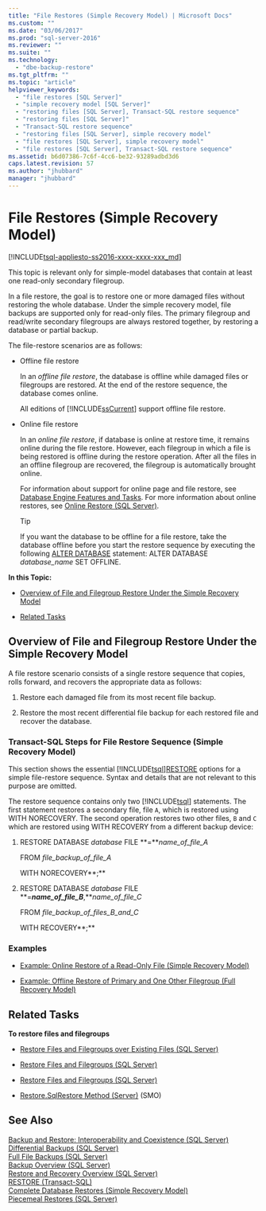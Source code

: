 ```yaml
---
title: "File Restores (Simple Recovery Model) | Microsoft Docs"
ms.custom: ""
ms.date: "03/06/2017"
ms.prod: "sql-server-2016"
ms.reviewer: ""
ms.suite: ""
ms.technology: 
  - "dbe-backup-restore"
ms.tgt_pltfrm: ""
ms.topic: "article"
helpviewer_keywords: 
  - "file restores [SQL Server]"
  - "simple recovery model [SQL Server]"
  - "restoring files [SQL Server], Transact-SQL restore sequence"
  - "restoring files [SQL Server]"
  - "Transact-SQL restore sequence"
  - "restoring files [SQL Server], simple recovery model"
  - "file restores [SQL Server], simple recovery model"
  - "file restores [SQL Server], Transact-SQL restore sequence"
ms.assetid: b6d07386-7c6f-4cc6-be32-93289adbd3d6
caps.latest.revision: 57
ms.author: "jhubbard"
manager: "jhubbard"
---
```

# File Restores (Simple Recovery Model)
[!INCLUDE[tsql-appliesto-ss2016-xxxx-xxxx-xxx_md](../../database-engine/includes/tsql-appliesto-ss2016-xxxx-xxxx-xxx-md.md)]

  This topic is relevant only for simple-model databases that contain at least one read-only secondary filegroup.  
  
 In a file restore, the goal is to restore one or more damaged files without restoring the whole database. Under the simple recovery model, file backups are supported only for read-only files. The primary filegroup and read/write secondary filegroups are always restored together, by restoring a database or partial backup.  
  
 The file-restore scenarios are as follows:  
  
-   Offline file restore  
  
     In an *offline file restore*, the database is offline while damaged files or filegroups are restored. At the end of the restore sequence, the database comes online.  
  
     All editions of [!INCLUDE[ssCurrent](../../advanced-analytics/r-services/includes/sscurrent-md.md)] support offline file restore.  
  
-   Online file restore  
  
     In an *online file restore*, if database is online at restore time, it remains online during the file restore. However, each filegroup in which a file is being restored is offline during the restore operation. After all the files in an offline filegroup are recovered, the filegroup is automatically brought online.  
  
     For information about support for online page and file restore, see [Database Engine Features and Tasks](http://msdn.microsoft.com/en-US/library/bb500155(SQL.130).aspx). For more information about online restores, see [Online Restore &#40;SQL Server&#41;](../../relational-databases/backup-restore/online-restore-sql-server.md).  
  
    > [!TIP]  
    >  If you want the database to be offline for a file restore, take the database offline before you start the restore sequence by executing the following [ALTER DATABASE](../../t-sql/statements/alter-database-transact-sql-set-options.md) statement: ALTER DATABASE *database_name* SET OFFLINE.  
  
 **In this Topic:**  
  
-   [Overview of File and Filegroup Restore Under the Simple Recovery Model](#Overview)  
  
-   [Related Tasks](#RelatedTasks)  
  
##  <a name="Overview"></a> Overview of File and Filegroup Restore Under the Simple Recovery Model  
 A file restore scenario consists of a single restore sequence that copies, rolls forward, and recovers the appropriate data as follows:  
  
1.  Restore each damaged file from its most recent file backup.  
  
2.  Restore the most recent differential file backup for each restored file and recover the database.  
  
### Transact-SQL Steps for File Restore Sequence (Simple Recovery Model)  
 This section shows the essential [!INCLUDE[tsql](../../advanced-analytics/r-services/includes/tsql-md.md)][RESTORE](../../t-sql/statements/restore-statements-transact-sql.md) options for a simple file-restore sequence. Syntax and details that are not relevant to this purpose are omitted.  
  
 The restore sequence contains only two [!INCLUDE[tsql](../../advanced-analytics/r-services/includes/tsql-md.md)] statements. The first statement restores a secondary file, file `A`, which is restored using WITH NORECOVERY. The second operation restores two other files, `B` and `C` which are restored using WITH RECOVERY from a different backup device:  
  
1.  RESTORE DATABASE *database* FILE **=***name_of_file_A*  
  
     FROM *file_backup_of_file_A*  
  
     WITH NORECOVERY**;**  
  
2.  RESTORE DATABASE *database* FILE **=***name_of_file_B***,***name_of_file_C*  
  
     FROM *file_backup_of_files_B_and_C*  
  
     WITH RECOVERY**;**  
  
### Examples  
  
-   [Example: Online Restore of a Read-Only File &#40;Simple Recovery Model&#41;](../../relational-databases/backup-restore/example-online-restore-of-a-read-only-file-simple-recovery-model.md)  
  
-   [Example: Offline Restore of Primary and One Other Filegroup &#40;Full Recovery Model&#41;](../../relational-databases/backup-restore/example-offline-restore-of-primary-and-one-other-filegroup-full-recovery-model.md)  
  
##  <a name="RelatedTasks"></a> Related Tasks  
 **To restore files and filegroups**  
  
-   [Restore Files and Filegroups over Existing Files &#40;SQL Server&#41;](../../relational-databases/backup-restore/restore-files-and-filegroups-over-existing-files-sql-server.md)  
  
-   [Restore Files and Filegroups &#40;SQL Server&#41;](../../relational-databases/backup-restore/restore-files-and-filegroups-sql-server.md)  
  
-   [Restore Files and Filegroups &#40;SQL Server&#41;](../../relational-databases/backup-restore/restore-files-and-filegroups-sql-server.md)  
  
-   [Restore.SqlRestore Method (Server)](SqlRestore%20Method.xml) (SMO)  
  
## See Also  
 [Backup and Restore: Interoperability and Coexistence &#40;SQL Server&#41;](../../relational-databases/backup-restore/backup-and-restore-interoperability-and-coexistence-sql-server.md)   
 [Differential Backups &#40;SQL Server&#41;](../../relational-databases/backup-restore/differential-backups-sql-server.md)   
 [Full File Backups &#40;SQL Server&#41;](../../relational-databases/backup-restore/full-file-backups-sql-server.md)   
 [Backup Overview &#40;SQL Server&#41;](../../relational-databases/backup-restore/backup-overview-sql-server.md)   
 [Restore and Recovery Overview &#40;SQL Server&#41;](../../relational-databases/backup-restore/restore-and-recovery-overview-sql-server.md)   
 [RESTORE &#40;Transact-SQL&#41;](../../t-sql/statements/restore-statements-transact-sql.md)   
 [Complete Database Restores &#40;Simple Recovery Model&#41;](../../relational-databases/backup-restore/complete-database-restores-simple-recovery-model.md)   
 [Piecemeal Restores &#40;SQL Server&#41;](../../relational-databases/backup-restore/piecemeal-restores-sql-server.md)  
  
  